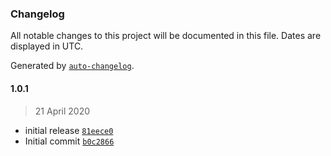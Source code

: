 ### Changelog

All notable changes to this project will be documented in this file. Dates are displayed in UTC.

Generated by [`auto-changelog`](https://github.com/CookPete/auto-changelog).

#### 1.0.1

> 21 April 2020

- initial release [`81eece0`](81eece086d2cd0b745d67f8d459a332613608a60)
- Initial commit [`b0c2866`](b0c286650723c827da704349df52b8d42a03a670)
